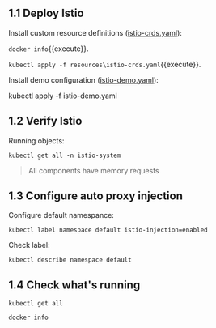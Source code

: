 ## 1.1 Deploy Istio

Install custom resource definitions ([istio-crds.yaml](./istio-crds.yaml)):

`docker info`{{execute}}.

`kubectl apply -f resources\istio-crds.yaml`{{execute}}.


Install demo configuration ([istio-demo.yaml](./istio-demo.yaml)):


kubectl apply -f istio-demo.yaml


## 1.2 Verify Istio

Running objects:

```
kubectl get all -n istio-system
```

> All components have memory requests

## 1.3 Configure auto proxy injection

Configure default namespance:

```
kubectl label namespace default istio-injection=enabled
```

Check label:

```
kubectl describe namespace default
```

## 1.4 Check what's running

```
kubectl get all

docker info
```
